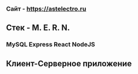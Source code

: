 
### Сайт - https://astelectro.ru

## Стек - M. E. R. N.

### MySQL Express React NodeJS

## Клиент-Серверное приложение
